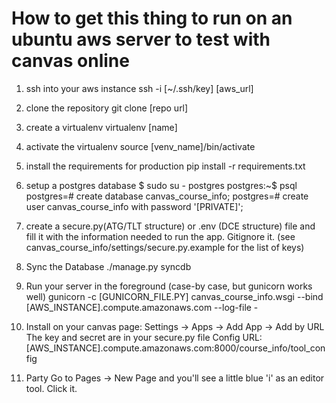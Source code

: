 # How to get this thing to run on an ubuntu aws server to test with canvas online

1. ssh into your aws instance
        ssh -i [~/.ssh/key] [aws_url]

2. clone the repository
        git clone [repo url]

3. create a virtualenv
        virtualenv [name]

4. activate the virtualenv
        source [venv_name]/bin/activate

5. install the requirements for production
        pip install -r requirements.txt
    
6. setup a postgres database
        $ sudo su - postgres
            postgres:~$ psql
                postgres=# create database canvas_course_info;
                postgres=# create user canvas_course_info with password '[PRIVATE]';
            
7. create a secure.py(ATG/TLT structure) or .env (DCE structure) file
    and fill it with the information needed to run the app. Gitignore it.
    (see canvas_course_info/settings/secure.py.example for the list of keys) 

8. Sync the Database
        ./manage.py syncdb
    
9. Run your server in the foreground (case-by case, but gunicorn works well)
        gunicorn -c [GUNICORN_FILE.PY] canvas_course_info.wsgi --bind [AWS_INSTANCE].compute.amazonaws.com --log-file -
    
10. Install on your canvas page: Settings -> Apps -> Add App -> Add by URL
        The key and secret are in your secure.py file
        Config URL:    [AWS_INSTANCE].compute.amazonaws.com:8000/course_info/tool_config
    
11. Party
        Go to Pages -> New Page and you'll see a little blue 'i' as an editor tool. Click it.